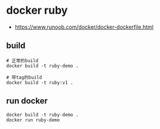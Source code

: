 # docker ruby
- https://www.runoob.com/docker/docker-dockerfile.html

## build
```shell
# 正常的build
docker build -t ruby-demo .

# 带tag的build
docker build -t ruby:v1 .
```

## run docker
```shell
docker build -t ruby-demo .
docker run ruby-demo
```
